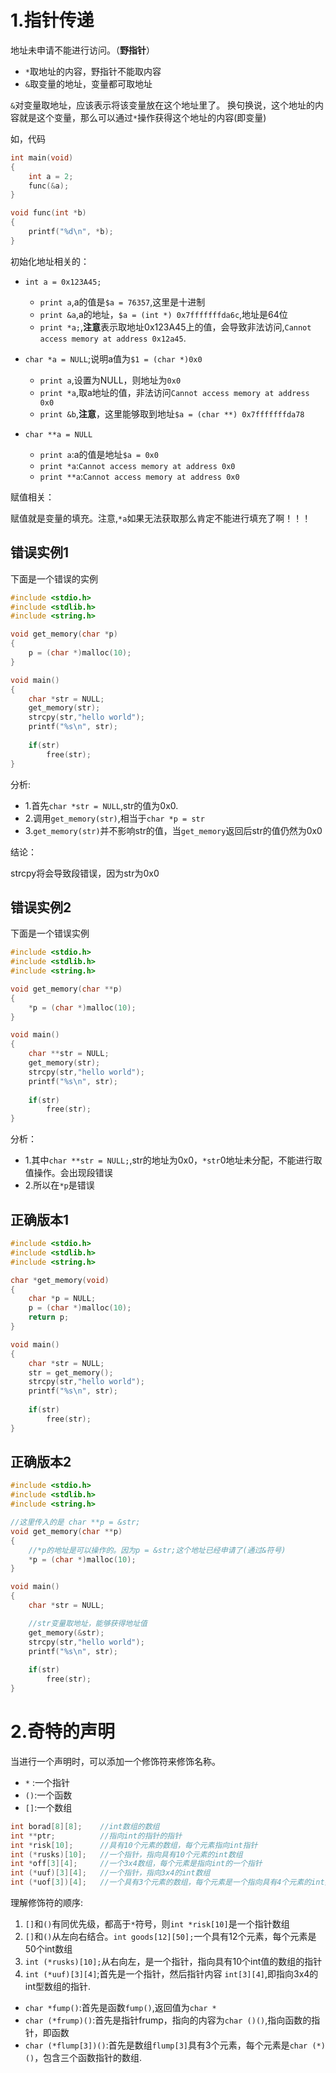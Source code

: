 
# 1.指针传递

地址未申请不能进行访问。（**野指针**）

* `*`取地址的内容，野指针不能取内容
* `&`取变量的地址，变量都可取地址

`&`对变量取地址，应该表示将该变量放在这个地址里了。
换句换说，这个地址的内容就是这个变量，那么可以通过`*`操作获得这个地址的内容(即变量)

如，代码

```c
int main(void)
{
	int a = 2;
	func(&a);
}

void func(int *b)
{
	printf("%d\n", *b);
}
```
初始化地址相关的：

* `int a = 0x123A45;`
	* `print a`,a的值是`$a = 76357`,这里是十进制
	* `print &a`,a的地址，`$a = (int *) 0x7fffffffda6c`,地址是64位
	* `print *a;`,**注意**表示取地址0x123A45上的值，会导致非法访问,`Cannot access memory at address 0x12a45`.

* `char *a = NULL`;说明a值为`$1 = (char *)0x0`
	* `print a`,设置为NULL，则地址为`0x0`
	* `print *a`,取a地址的值，非法访问`Cannot access memory at address 0x0`
	* `print &b`,**注意**，这里能够取到地址`$a = (char **) 0x7fffffffda78`

* `char **a = NULL`
	* `print a`:a的值是地址`$a = 0x0`
	* `print *a`:`Cannot access memory at address 0x0`
	* `print **a`:`Cannot access memory at address 0x0`

赋值相关：

赋值就是变量的填充。注意,`*a`如果无法获取那么肯定不能进行填充了啊！！！


## 错误实例1
下面是一个错误的实例

```c
#include <stdio.h>
#include <stdlib.h>
#include <string.h>

void get_memory(char *p)
{
	p = (char *)malloc(10);
}

void main()
{
	char *str = NULL;
	get_memory(str);
	strcpy(str,"hello world");
	printf("%s\n", str);
	
	if(str)
		free(str);
}
```

分析:

* 1.首先`char *str = NULL`,str的值为0x0.
* 2.调用`get_memory(str)`,相当于`char *p = str`
* 3.`get_memory(str)`并不影响str的值，当`get_memory`返回后str的值仍然为0x0

结论：

strcpy将会导致段错误，因为str为0x0

## 错误实例2

下面是一个错误实例

```c
#include <stdio.h>
#include <stdlib.h>
#include <string.h>

void get_memory(char **p)
{
	*p = (char *)malloc(10);
}

void main()
{
	char **str = NULL;
	get_memory(str);
	strcpy(str,"hello world");
	printf("%s\n", str);
	
	if(str)
		free(str);
}
```

分析：

* 1.其中`char **str = NULL;`,str的地址为0x0，`*str`0地址未分配，不能进行取值操作。会出现段错误
* 2.所以在`*p`是错误

## 正确版本1

```c
#include <stdio.h>
#include <stdlib.h>
#include <string.h>

char *get_memory(void)
{
	char *p = NULL;
	p = (char *)malloc(10);
	return p;
}

void main()
{
	char *str = NULL;
	str = get_memory();
	strcpy(str,"hello world");
	printf("%s\n", str);
	
	if(str)
		free(str);
}
```

## 正确版本2

```c
#include <stdio.h>
#include <stdlib.h>
#include <string.h>

//这里传入的是 char **p = &str;
void get_memory(char **p)
{
	//*p的地址是可以操作的。因为p = &str;这个地址已经申请了(通过&符号)
	*p = (char *)malloc(10);
}

void main()
{
	char *str = NULL;

	//str变量取地址，能够获得地址值
	get_memory(&str);
	strcpy(str,"hello world");
	printf("%s\n", str);
	
	if(str)
		free(str);
}
```

# 2.奇特的声明

当进行一个声明时，可以添加一个修饰符来修饰名称。

* `*` :一个指针
* `()`:一个函数
* `[]`:一个数组

```c
int borad[8][8];    //int数组的数组
int **ptr;          //指向int的指针的指针
int *risk[10];      //具有10个元素的数组，每个元素指向int指针
int (*rusks)[10];   //一个指针，指向具有10个元素的int数组
int *off[3][4];     //一个3x4数组，每个元素是指向int的一个指针
int (*uuf)[3][4];   //一个指针，指向3x4的int数组
int (*uof[3])[4];   //一个具有3个元素的数组，每个元素是一个指向具有4个元素的int数组的指针
```

理解修饰符的顺序:

1. `[]`和`()`有同优先级，都高于`*`符号，则`int *risk[10]`是一个指针数组
2. `[]`和`()`从左向右结合。`int goods[12][50];`一个具有12个元素，每个元素是50个int数组
3. `int (*rusks)[10];`从右向左，是一个指针，指向具有10个int值的数组的指针
4. `int (*uuf)[3][4]`;首先是一个指针，然后指针内容 `int[3][4]`,即指向3x4的int型数组的指针.

* `char *fump()`:首先是函数`fump()`,返回值为`char *`
* `char (*frump)()`:首先是指针frump，指向的内容为`char ()()`,指向函数的指针，即函数
* `char (*flump[3])()`:首先是数组`flump[3]`具有3个元素，每个元素是`char (*)()`，包含三个函数指针的数组.
